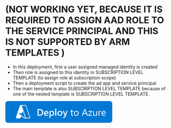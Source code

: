 # (NOT WORKING YET, BECAUSE IT IS REQUIRED TO ASSIGN AAD ROLE TO THE SERVICE PRINCIPAL AND THIS IS NOT SUPPORTED BY ARM TEMPLATES )
- In this deployment, first a user assigned managed identity is created
- Then role is assigned to this identity in SUBSCRIPTION LEVEL TEMPLATE (to assign role at subscription scope)
- Then a deployment script to create the ad app and service principal
- The main template is also SUBSCRIPTION LEVEL TEMPLATE because of one of the nested template is SUBSCRIPTION LEVEL TEMPLATE.

[![Deploy To Azure](https://raw.githubusercontent.com/Azure/azure-quickstart-templates/master/1-CONTRIBUTION-GUIDE/images/deploytoazure.svg?sanitize=true)](https://portal.azure.com/#create/Microsoft.Template/uri/https%3A%2F%2Fraw.githubusercontent.com%2Fosamaemumba%2Faad_app_and_service_principal_ARM_deployment%2Fmain%2Fazuredeploy.json)
